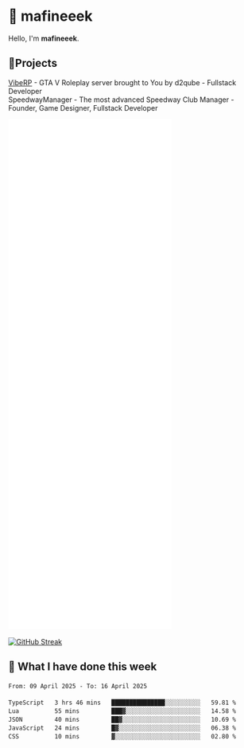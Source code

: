 # 👋 mafineeek
Hello, I'm **mafineeek**.

## 📝Projects

[VibeRP](https://v-rp.pl) - GTA V Roleplay server brought to You by d2qube - Fullstack Developer<br/>
SpeedwayManager - The most advanced Speedway Club Manager - Founder, Game Designer, Fullstack Developer


![](./github-metrics.svg)

[![GitHub Streak](https://streak-stats.demolab.com/?user=mafineeek)](https://git.io/streak-stats)

## 📰 What I have done this week
<!--START_SECTION:waka-->

```txt
From: 09 April 2025 - To: 16 April 2025

TypeScript   3 hrs 46 mins   ███████████████░░░░░░░░░░   59.81 %
Lua          55 mins         ███▓░░░░░░░░░░░░░░░░░░░░░   14.58 %
JSON         40 mins         ██▓░░░░░░░░░░░░░░░░░░░░░░   10.69 %
JavaScript   24 mins         █▓░░░░░░░░░░░░░░░░░░░░░░░   06.38 %
CSS          10 mins         ▓░░░░░░░░░░░░░░░░░░░░░░░░   02.80 %
```

<!--END_SECTION:waka-->
